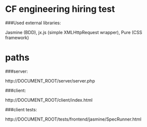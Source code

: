 # CF engineering hiring test

###Used external libraries:

Jasmine (BDD), jx.js (simple XMLHttpRequest wrapper), Pure (CSS framework)


# paths


###server:

http://DOCUMENT_ROOT/server/server.php

###client:

http://DOCUMENT_ROOT/client/index.html

###client tests:

http://DOCUMENT_ROOT/tests/frontend/jasmine/SpecRunner.html